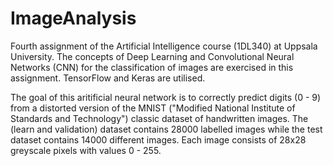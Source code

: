 # ImageAnalysis
Fourth assignment of the Artificial Intelligence course (1DL340) at Uppsala University. The concepts of Deep Learning and Convolutional Neural Networks (CNN) for the classification of images are exercised in this assignment. TensorFlow and Keras are utilised.

The goal of this aritificial neural network is to correctly predict digits (0 - 9) from a distorted version of the MNIST ("Modified National Institute of Standards and Technology") classic dataset of handwritten images. The (learn and validation) dataset contains 28000 labelled images while the test dataset contains 14000 different images. Each image consists of 28x28 greyscale pixels with values 0 - 255.